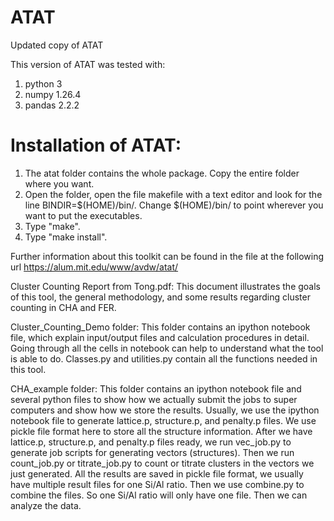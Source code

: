 # ATAT
Updated copy of ATAT

This version of ATAT was tested with:
1. python 3
2. numpy 1.26.4
3. pandas 2.2.2

# Installation of ATAT:
1. The atat folder contains the whole package. Copy the entire folder where you want.
2. Open the folder, open the file makefile with a text editor and look for the line BINDIR=$(HOME)/bin/. Change $(HOME)/bin/ to point wherever you want to put the executables. 
3. Type "make".
4. Type "make install".

Further information about this toolkit can be found in the file at the following url
https://alum.mit.edu/www/avdw/atat/

Cluster Counting Report from Tong.pdf:
This document illustrates the goals of this tool, the general methodology, and some results regarding cluster counting in CHA and FER.

Cluster_Counting_Demo folder:
This folder contains an ipython notebook file, which explain input/output files and calculation procedures in detail. Going through all the cells in notebook can help to understand what the tool is able to do. Classes.py and utilities.py contain all the functions needed in this tool.

CHA_example folder:
This folder contains an ipython notebook file and several python files to show how we actually submit the jobs to super computers and show how we store the results.
Usually, we use the ipython notebook file to generate lattice.p, structure.p, and penalty.p files. We use pickle file format here to store all the structure information. After we have lattice.p, structure.p, and penalty.p files ready, we run vec_job.py to generate job scripts for generating vectors (structures). Then we run count_job.py or titrate_job.py to count or titrate clusters in the vectors we just generated. 
All the results are saved in pickle file format, we usually have multiple result files for one Si/Al ratio. Then we use combine.py to combine the files. So one Si/Al ratio will only have one file. Then we can analyze the data.
